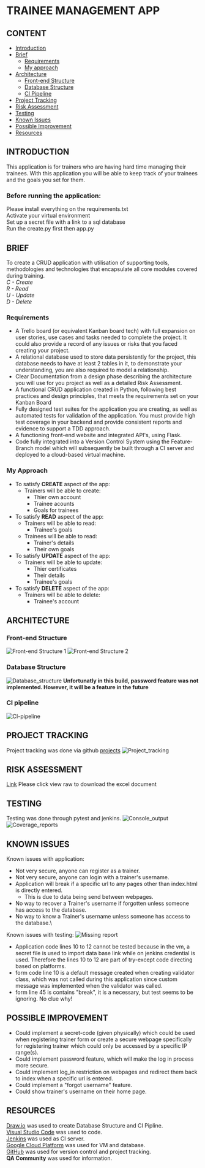 # **TRAINEE MANAGEMENT APP**

## CONTENT
- [Introduction](#intoduction)
- [Brief](#brief)
    - [Requirements](#requirements)
    - [My approach](#my-approach)
- [Architecture](#architecture)
    - [Front-end Structure](#front-end-structure)
    - [Database Structure](#database-structure)
    - [CI Pipeline](#ci-pipeline)
- [Project Tracking](#project-tracking)
- [Risk Assessment](#risk-assessment)
- [Testing](#testing)
- [Known Issues](#risk-assessment)
- [Possible Improvement](#possible-improvement)
- [Resources](#resources)

## INTRODUCTION
This application is for trainers who are having hard time managing their trainees. With this application you will be able to keep track of your trainees and the goals you set for them.

### Before running the application:
Please install everything on the requirements.txt\
Activate your virtual environment\
Set up a secret file with a link to a sql database\
Run the create.py first then app.py

## BRIEF <a name="brief"></a>
To create a CRUD application with utilisation of supporting tools,
methodologies and technologies that encapsulate all core modules
covered during training.\
_C - Create_\
_R - Read_\
_U - Update_\
_D - Delete_

### Requirements <a name="requirements"></a>
- A Trello board (or equivalent Kanban board tech) with full expansion on user stories, use cases and tasks needed to complete the project. It could also provide a record of any issues or risks that you faced creating your project.
- A relational database used to store data persistently for the project, this database needs to have at least 2 tables in it, to demonstrate your understanding, you are also required to model a relationship.
- Clear Documentation from a design phase describing the architecture you will use for you project as well as a detailed Risk Assessment.
- A functional CRUD application created in Python, following best practices and design principles, that meets the requirements set on your Kanban Board
- Fully designed test suites for the application you are creating, as well as automated tests for validation of the application. You must provide high test coverage in your backend and provide consistent reports and evidence to support a TDD approach.
- A functioning front-end website and integrated API's, using Flask.
- Code fully integrated into a Version Control System using the Feature-Branch model which will subsequently be built through a CI server and deployed to a cloud-based virtual machine.

### My Approach <a name="my-approach"></a>
- To satisfy **CREATE** aspect of the app:
    - Trainers will be able to create:
        - Thier own account
        - Trainee acounts
        - Goals for trainees
- To satisfy **READ** aspect of the app:
    - Trainers will be able to read:
        - Trainee's goals
    - Trainees will be able to read:
        - Trainer's details
        - Their own goals
- To satisfy **UPDATE** aspect of the app:
    - Trainers will be able to update:
        - Thier certificates
        - Their details
        - Trainee's goals
- To satisfy **DELETE** aspect of the app:
    - Trainers will be able to delete:
        - Trainee's account

## ARCHITECTURE <a name="architecture"></a>
### Front-end Structure <a name="front-end-structure"></a>
![Front-end Structure 1](./pictures/Website_structure(trainer).png)
![Front-end Structure 2](./pictures/Website_structure(trainee).png)
### Database Structure <a name="database-structure"></a>
![Database_structure](./pictures/Database_structure.png)
**Unfortunatly in this build, password feature was not implemented. However, it will be a feature in the future**
### CI pipeline <a name="ci-pipeline"></a>
![CI-pipeline](./pictures/CI-pipeline.png)

## PROJECT TRACKING <a name="project-tracking"></a>
Project tracking was done via github [projects](https://github.com/SathurjanT2000/Training/projects/1)
![Project_tracking](./pictures/Project_tracking.png)

## RISK ASSESSMENT <a name="risk-assessment"></a>
[Link](./risk_assessment.xlsx) Please click view raw to download the excel document
## TESTING <a name="testing"></a>
Testing was done through pytest and jenkins. 
![Console_output](./pictures/Console_output.jpg)
![Coverage_reports](./pictures/Coverage.png)

## KNOWN ISSUES <a name="known-issues"></a>
Known issues with application:
- Not very secure, anyone can register as a trainer.
- Not very secure, anyone can login with a trainer's username.
- Application will break if a specific url to any pages other than index.html is directly entered.
    - This is due to data being send between webpages.
- No way to recover a Trainer's username if forgotten unless someone has access to the database.
- No way to know a Trainer's username unless someone has access to the database.\

Known issues with testing:
![Missing report](./pictures/Missing.png)
- Application code lines 10 to 12 cannot be tested because in the vm, a secret file is used to import data base link while on jenkins credential is used. Therefore the lines 10 to 12 are part of try-except code directing based on platforms.
- form code line 10 is a default message created when creating validator class, which was not called during this application since custom message was implemented when the validator was called.
- form line 45 is contains "break", it is a necessary, but test seems to be ignoring. No clue why!

## POSSIBLE IMPROVEMENT <a name="possible-improvement"></a>
- Could implement a secret-code (given physically) which could be used when registering trainer form or create a secure webpage specifically for registering trainer which could only be accessed by a specific IP range(s).
- Could implement password feature, which will make the log in process more secure.
- Could implement log_in restriction on webpages and redirect them back to index when a specific url is entered.
- Could implement a "forgot username" feature.
- Could show trainer's username on their home page.

## RESOURCES <a name="resources"></a>
[Draw.io](https://app.diagrams.net/) was used to create Database Structure and CI Pipline.\
[Visual Studio Code](https://code.visualstudio.com/) was used to code.\
[Jenkins](https://www.jenkins.io/) was used as CI server.\
[Google Cloud Platform](https://console.cloud.google.com) was used for VM and database.\
[GitHub](https://github.com/) was used for version control and project tracking.\
**QA Community** was used for information.
